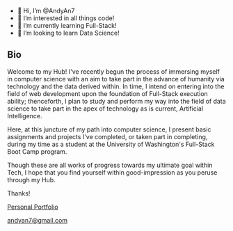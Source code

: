 - 👋 Hi, I’m @AndyAn7
- 👀 I’m interested in all things code!
- 🌱 I’m currently learning Full-Stack!
- 💞️ I’m looking to learn Data Science!

## Bio

  Welcome to my Hub! I've recently begun the process of immersing myself in computer science with an aim to take part in the advance of humanity via technology and the data derived within. In time, I intend on entering into the field of web development upon the foundation of Full-Stack execution ability; thenceforth, I plan to study and perform my way into the field of data science to take part in the apex of technology as is current, Artificial Intelligence.

  Here, at this juncture of my path into computer science, I present basic assignments and projects I've completed, or taken part in completing, during my time as a student at the University of Washington's Full-Stack Boot Camp program.

  Though these are all works of progress towards my ultimate goal within Tech, I hope that you find yourself within good-impression as you peruse through my Hub.
  
  Thanks!
  
  [Personal Portfolio](https://andyan7.github.io/Personal-Portfolio)
  
  andyan7@gmail.com
<!---
AndyAn7/AndyAn7 is a ✨ special ✨ repository because its `README.md` (this file) appears on your GitHub profile.
You can click the Preview link to take a look at your changes.
--->
